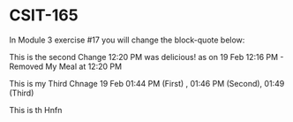 # CSIT-165

In Module 3 exercise #17 you will change the block-quote below:

This is the second Change 12:20 PM 
 was delicious! as on 19 Feb 12:16 PM - Removed My Meal at  12:20 PM 
 

 This is my Third Chnage 19 Feb 01:44 PM (First) , 01:46 PM (Second), 01:49 (Third)



This is th Hnfn




